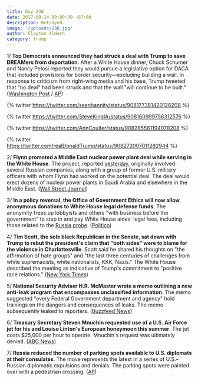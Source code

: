 ```yaml
---
title: Day 238
date: 2017-09-14 00:00:00 -07:00
description: Betrayed.
image: "/uploads/238.jpg"
author: Clayton Aldern
category: trump
---
```


1/ **Top Democrats announced they had struck a deal with Trump to save DREAMers from deportation**. After a White House dinner, Chuck Schumer and Nancy Pelosi reported they would pursue a legislative option for DACA that included provisions for border security—excluding building a wall. In response to criticism from right-wing media and his base, Trump tweeted that "no deal" had been struck and that the wall "will continue to be built." ([Washington Post](https://www.washingtonpost.com/news/powerpost/wp/2017/09/13/trump-top-democrats-agree-to-work-on-deal-to-save-daca/) / [AP](https://apnews.com/5ac2b359ee2a48ce8c9b08d5c77ae253/Democrats-say-they-have-deal-with-Trump-on-young-immigrants))

{% twitter https://twitter.com/seanhannity/status/908177381420126208 %}

{% twitter https://twitter.com/SteveKingIA/status/908160999756312576 %}

{% twitter https://twitter.com/AnnCoulter/status/908285561194078208 %}

{% twitter https://twitter.com/realDonaldTrump/status/908272007011282944 %}

2/ **Flynn promoted a Middle East nuclear power plant deal while serving in the White House**. The project, reported [yesterday](https://whatthefuckjusthappenedtoday.com/2017/09/13/day-237/), originally involved several Russian companies, along with a group of former U.S. military officers with whom Flynn had worked on the potential deal. The deal would erect dozens of nuclear power plants in Saudi Arabia and elsewhere in the Middle East. ([Wall Street Journal](https://www.wsj.com/amp/articles/flynn-promoted-nuclear-plant-project-while-in-white-house-1505328226))

3/ **In a policy reversal, the Office of Government Ethics will now allow anonymous donations to White House legal defense funds**. The anonymity frees up lobbyists and others "with business before the government" to step in and pay White House aides' legal fees, including those related to the <a href="{{ site.baseurl }}/trump-russia-investigation/">Russia probe</a>. ([Politico](http://www.politico.com/story/2017/09/13/trump-ethics-watchdog-legal-defense-242690))

4/ **Tim Scott, the sole black Republican in the Senate, sat down with Trump to rebut the president's claim that "both sides" were to blame for the violence in Charlottesville**. Scott said he shared his thoughts on "the affirmation of hate groups" and "the last three centuries of challenges from white supremacists, white nationalists, KKK, Nazis." The White House described the meeting as indicative of Trump's commitment to "positive race relations." ([New York Times](https://www.nytimes.com/2017/09/13/us/politics/trump-tim-scott-charlottesville-race.html))

5/ **National Security Adviser H.R. McMaster wrote a memo outlining a new anti-leak program that encompasses unclassified information**. The memo suggested "every Federal Government department and agency" hold trainings on the dangers and consequences of leaks. The memo subsequently leaked to reporters. ([Buzzfeed News](https://www.buzzfeed.com/chrisgeidner/trump-administration-launches-broad-new-anti-leak-program))

6/ **Treasury Secretary Steven Mnuchin requested use of a U.S. Air Force jet for his and Louise Linton's European honeymoon this summer**. The jet costs $25,000 per hour to operate. Mnuchin's request was ultimately denied. ([ABC News](http://abcnews.go.com/Politics/treasury-secretary-mnuchin-requested-government-jet-european-honeymoon/story?id=49777076))

7/ **Russia reduced the number of parking spots available to U.S. diplomats at their consulates**. The move represents the latest in a series of U.S.–Russian diplomatic expulsions and denials. The parking spots were painted over with a pedestrian crossing. ([AP](https://www.apnews.com/bbbebd185ddc4d348eb49263e7bc2dc9/Russia-reduces-parking-spaces-at-US-consulates))